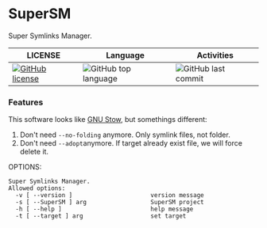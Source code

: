 # SuperSM
Super Symlinks Manager.

| LICENSE                                                                                                                            | Language                                                                            | Activities                                                                       |
|------------------------------------------------------------------------------------------------------------------------------------|-------------------------------------------------------------------------------------|----------------------------------------------------------------------------------|
| [![GitHub license](https://img.shields.io/github/license/peeweep/SuperSM)](https://github.com/peeweep/SuperSM/blob/master/LICENSE) | ![GitHub top language](https://img.shields.io/github/languages/top/peeweep/SuperSM) | ![GitHub last commit](https://img.shields.io/github/last-commit/peeweep/SuperSM) |

### Features

This software looks like [GNU Stow](https://www.gnu.org/software/stow/), but somethings different:

1. Don't need `--no-folding` anymore.
    Only symlink files, not folder.
2. Don't need `--adopt`anymore.
    If target already exist file, we will force delete it.

OPTIONS:

```text
Super Symlinks Manager.
Allowed options:
  -v [ --version ]                      version message
  -s [ --SuperSM ] arg                  SuperSM project
  -h [ --help ]                         help message
  -t [ --target ] arg                   set target
```

